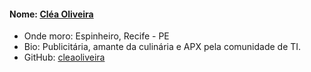 #### Nome: [Cléa Oliveira](https://github.com/cleaoliveira)
- Onde moro: Espinheiro, Recife - PE
- Bio: Publicitária, amante da culinária e APX pela comunidade de TI.
- GitHub: [cleaoliveira](https://github.com/cleaoliveira)
